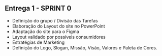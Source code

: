 ## Entrega 1 - SPRINT 0

* Definição do grupo / Divisão das Tarefas 
* Elaboração do Layout do site no PowerPoint 
* Adaptação do site para o Figma 
* Layout validado por possíveis consumidores 
* Estratégias de Marketing 
* Definição do Logo, Slogan, Missão, Visão, Valores e Paleta de Cores.
